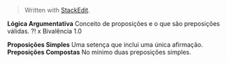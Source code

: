 


> Written with [StackEdit](https://stackedit.io/).

**Lógica Argumentativa** 
Conceito de proposições e o que são preposições válidas. ?! x
Bivalência 1.0

**Proposições Simples**
Uma setença que inclui uma única afirmação.
**Preposições Compostas**
No mínimo duas preposições simples.




